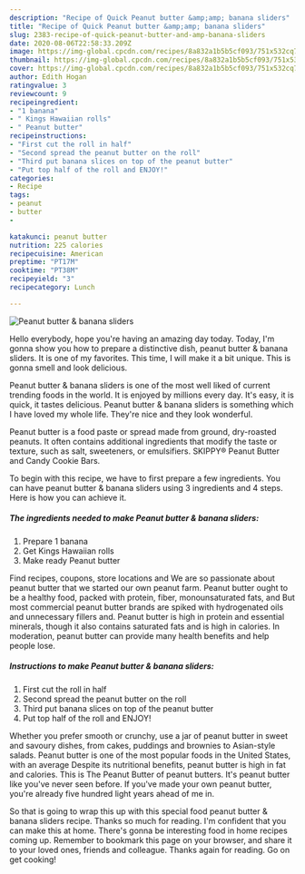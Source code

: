 ```yaml
---
description: "Recipe of Quick Peanut butter &amp;amp; banana sliders"
title: "Recipe of Quick Peanut butter &amp;amp; banana sliders"
slug: 2383-recipe-of-quick-peanut-butter-and-amp-banana-sliders
date: 2020-08-06T22:58:33.209Z
image: https://img-global.cpcdn.com/recipes/8a832a1b5b5cf093/751x532cq70/peanut-butter-banana-sliders-recipe-main-photo.jpg
thumbnail: https://img-global.cpcdn.com/recipes/8a832a1b5b5cf093/751x532cq70/peanut-butter-banana-sliders-recipe-main-photo.jpg
cover: https://img-global.cpcdn.com/recipes/8a832a1b5b5cf093/751x532cq70/peanut-butter-banana-sliders-recipe-main-photo.jpg
author: Edith Hogan
ratingvalue: 3
reviewcount: 9
recipeingredient:
- "1 banana"
- " Kings Hawaiian rolls"
- " Peanut butter"
recipeinstructions:
- "First cut the roll in half"
- "Second spread the peanut butter on the roll"
- "Third put banana slices on top of the peanut butter"
- "Put top half of the roll and ENJOY!"
categories:
- Recipe
tags:
- peanut
- butter
- 

katakunci: peanut butter  
nutrition: 225 calories
recipecuisine: American
preptime: "PT17M"
cooktime: "PT38M"
recipeyield: "3"
recipecategory: Lunch

---
```



![Peanut butter &amp; banana sliders](https://img-global.cpcdn.com/recipes/8a832a1b5b5cf093/751x532cq70/peanut-butter-banana-sliders-recipe-main-photo.jpg)

Hello everybody, hope you're having an amazing day today. Today, I'm gonna show you how to prepare a distinctive dish, peanut butter &amp; banana sliders. It is one of my favorites. This time, I will make it a bit unique. This is gonna smell and look delicious.

Peanut butter &amp; banana sliders is one of the most well liked of current trending foods in the world. It is enjoyed by millions every day. It's easy, it is quick, it tastes delicious. Peanut butter &amp; banana sliders is something which I have loved my whole life. They're nice and they look wonderful.

Peanut butter is a food paste or spread made from ground, dry-roasted peanuts. It often contains additional ingredients that modify the taste or texture, such as salt, sweeteners, or emulsifiers. SKIPPY® Peanut Butter and Candy Cookie Bars.


To begin with this recipe, we have to first prepare a few ingredients. You can have peanut butter &amp; banana sliders using 3 ingredients and 4 steps. Here is how you can achieve it.

<!--inarticleads1-->

##### The ingredients needed to make Peanut butter &amp; banana sliders:

1. Prepare 1 banana
1. Get  Kings Hawaiian rolls
1. Make ready  Peanut butter


Find recipes, coupons, store locations and We are so passionate about peanut butter that we started our own peanut farm. Peanut butter ought to be a healthy food, packed with protein, fiber, monounsaturated fats, and But most commercial peanut butter brands are spiked with hydrogenated oils and unnecessary fillers and. Peanut butter is high in protein and essential minerals, though it also contains saturated fats and is high in calories. In moderation, peanut butter can provide many health benefits and help people lose. 

<!--inarticleads2-->

##### Instructions to make Peanut butter &amp; banana sliders:

1. First cut the roll in half
1. Second spread the peanut butter on the roll
1. Third put banana slices on top of the peanut butter
1. Put top half of the roll and ENJOY!


Whether you prefer smooth or crunchy, use a jar of peanut butter in sweet and savoury dishes, from cakes, puddings and brownies to Asian-style salads. Peanut butter is one of the most popular foods in the United States, with an average Despite its nutritional benefits, peanut butter is high in fat and calories. This is The Peanut Butter of peanut butters. It&#39;s peanut butter like you&#39;ve never seen before. If you&#39;ve made your own peanut butter, you&#39;re already five hundred light years ahead of me in. 

So that is going to wrap this up with this special food peanut butter &amp; banana sliders recipe. Thanks so much for reading. I'm confident that you can make this at home. There's gonna be interesting food in home recipes coming up. Remember to bookmark this page on your browser, and share it to your loved ones, friends and colleague. Thanks again for reading. Go on get cooking!
